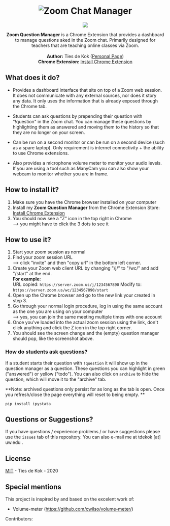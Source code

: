 <h1 align="center">
   <img src="https://i.imgur.com/tOv8anB.png" alt="Zoom Chat Manager" title="Zoom Chat Manager" />
</h1>
<p align="center">  
 <a href="https://opensource.org/licenses/MIT"><img src="https://img.shields.io/badge/license-MIT-blue.svg"></a>

</p>

<p align="center">
  <strong>Zoom Question Manager</strong> is a Chrome Extension that provides a dashboard to manage questions aked in the Zoom chat. Primarily designed for teachers that are teaching online classes via Zoom.  <br> <br>
  <span><strong>Author:</strong> Ties de Kok (<a href="http://www.TiesdeKok.com">Personal Page</a>)</span><br>
  <span><strong>Chrome Extension: </strong><a href="https://chrome.google.com/webstore/detail/zoom-question-manager/babjamahlgjbgacemlagcpohencmghen ">Install Chrome Extension </a></span><br>

</p>

<h2>What does it do?</h2>

* Provides a dashboard interface that sits on top of a Zoom web session. It does not communicate with any external sources, nor does it story any data. It only uses the information that is already exposed through the Chrome tab.   

* Students can ask questions by prepending their question with "!question" in the Zoom chat. You can manage these questions by highlighting them as answered and moving them to the history so that they are no longer on your screen.    

* Can be run on a second monitor or can be run on a second device (such as a spare laptop). Only requirement is internet connectivity + the ability to use Chrome extensions.    

* Also provides a microphone volume meter to monitor your audio levels. If you are using a tool such as ManyCam you can also show your webcam to monitor whether you are in frame.    

<h2>How to install it?</h2>

1. Make sure you have the Chrome browser installed on your computer
2. Install my <b>Zoom Question Manager</b> from the Chrome Extension Store: <br><a href="https://chrome.google.com/webstore/detail/zoom-question-manager/babjamahlgjbgacemlagcpohencmghen ">Install Chrome Extension </a>
3. You should now see a "Z" icon in the top right in Chrome <br> --> you might have to click the 3 dots to see it

<h2>How to use it?</h2>

1. Start your zoom session as normal
2. Find your zoom session URL <br> --> click "invite" and then "copy url" in the bottom left corner. 
3. Create your Zoom web client URL by changing "/j/" to "/wc/" and add "/start" at the end. <br> <b>For example: </b><br>
URL copied: `https://server.zoom.us/j/1234567890`
Modify to:  `https://server.zoom.us/wc/1234567890/start`
4. Open up the Chrome browser and go to the new link your created in step 3.
5. Go through your normal login procedure, log in using the same account as the one you are using on your computer <br> --> yes, you can join the same meeting multiple times with one account
6. Once you've loaded into the actual zoom session using the link, don't click anything and click the Z icon in the top right corner. 
7. You should see the screen change and the (empty) question manager should pop, like the screenshot above. 

### **How do students ask questions?**

If a student starts their question with  `!question` it will show up in the question manager as a question. These questions you can highlight in green ("answered") or yellow ("todo"). You can also click on `archive` to hide the question, which will move it to the "archive" tab. 

**Note: archived questions only persist for as long as the tab is open. Once you refresh/close the page everything will reset to being empty. **

    pip install ipystata


  
 
<h2 id="questions">Questions or Suggestions?</h2>

If you have questions / experience problems / or have suggestions please use the `issues` tab of this repository.   You can also e-mail me at tdekok [at] uw.edu .

<h2 id="license">License</h2>  

[MIT](LICENSE) - Ties de Kok - 2020

<h2 id="specialthanks">Special mentions</h2>

This project is inspired by and based on the excelent work of:  

- Volume-meter (https://github.com/cwilso/volume-meter/)

Contributors:  

